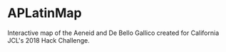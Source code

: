# APLatinMap
Interactive map of the Aeneid and De Bello Gallico created for California JCL's 2018 Hack Challenge.
